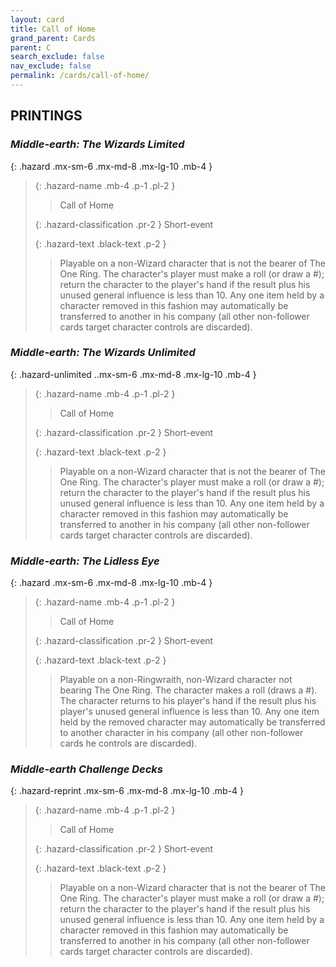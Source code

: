 ```yaml
---
layout: card
title: Call of Home
grand_parent: Cards
parent: C
search_exclude: false
nav_exclude: false
permalink: /cards/call-of-home/
---
```


## PRINTINGS


### _Middle-earth: The Wizards Limited_

{: .hazard .mx-sm-6 .mx-md-8 .mx-lg-10 .mb-4 }
> {: .hazard-name .mb-4 .p-1 .pl-2 }
> > <div class="hazard-mp"></div>
> > <div class="card-name">Call of Home</div>
>
> {: .hazard-classification .pr-2 }
> Short-event
>
> {: .hazard-text .black-text .p-2 }
> > Playable on a non-Wizard character that is not the bearer of The One Ring. The character's player must make a roll (or draw a #); return the character to the player's hand if the result plus his unused general influence is less than 10. Any one item held by a character removed in this fashion may automatically be transferred to another in his company (all other non-follower cards target character controls are discarded). 
>

### _Middle-earth: The Wizards Unlimited_

{: .hazard-unlimited ..mx-sm-6 .mx-md-8 .mx-lg-10 .mb-4 }
> {: .hazard-name .mb-4 .p-1 .pl-2 }
> > <div class="hazard-mp"></div>
> > <div class="card-name">Call of Home</div>
>
> {: .hazard-classification .pr-2 }
> Short-event
>
> {: .hazard-text .black-text .p-2 }
> > Playable on a non-Wizard character that is not the bearer of The One Ring. The character's player must make a roll (or draw a #); return the character to the player's hand if the result plus his unused general influence is less than 10. Any one item held by a character removed in this fashion may automatically be transferred to another in his company (all other non-follower cards target character controls are discarded). 
>

### _Middle-earth: The Lidless Eye_

{: .hazard .mx-sm-6 .mx-md-8 .mx-lg-10 .mb-4 }
> {: .hazard-name .mb-4 .p-1 .pl-2 }
> > <div class="hazard-mp"></div>
> > <div class="card-name">Call of Home</div>
>
> {: .hazard-classification .pr-2 }
> Short-event
>
> {: .hazard-text .black-text .p-2 }
> > Playable on a non-Ringwraith, non-Wizard character not bearing The One Ring. The character makes a roll (draws a #). The character returns to his player's hand if the result plus his player's unused general influence is less than 10. Any one item held by the removed character may automatically be transferred to another character in his company (all other non-follower cards he controls are discarded). 
>

### _Middle-earth Challenge Decks_

{: .hazard-reprint .mx-sm-6 .mx-md-8 .mx-lg-10 .mb-4 }
> {: .hazard-name .mb-4 .p-1 .pl-2 }
> > <div class="hazard-mp"></div>
> > <div class="card-name">Call of Home</div>
>
> {: .hazard-classification .pr-2 }
> Short-event
>
> {: .hazard-text .black-text .p-2 }
> > Playable on a non-Wizard character that is not the bearer of The One Ring. The character's player must make a roll (or draw a #); return the character to the player's hand if the result plus his unused general influence is less than 10. Any one item held by a character removed in this fashion may automatically be transferred to another in his company (all other non-follower cards target character controls are discarded). 
>
